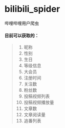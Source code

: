 # bilibili_spider
哔哩哔哩用户爬虫

#### 目前可以获取的：

> 1. 昵称
> 2. 性别
> 3. 生日
> 4. 等级信息
> 5. 大会员
> 6. 注册时间
> 7. 关注数
> 8. 粉丝数
> 9. 投稿视频列表
> 10. 投稿视频播放量
> 11. 文章数
> 12. 文章阅读量
> 13. 追番列表
